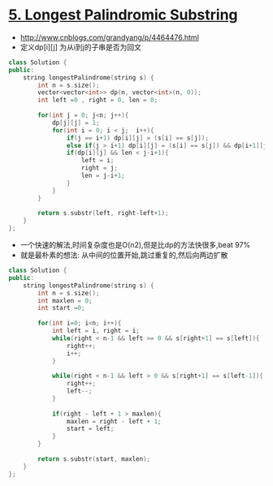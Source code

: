 # [5. Longest Palindromic Substring](https://leetcode.com/problems/longest-palindromic-substring/description/)
* http://www.cnblogs.com/grandyang/p/4464476.html
* 定义dp[i][j] 为从i到j的子串是否为回文

```c++
class Solution {
public:
    string longestPalindrome(string s) {
        int n = s.size();
        vector<vector<int>> dp(n, vector<int>(n, 0));
        int left =0 , right = 0, len = 0;
        
        for(int j = 0; j<n; j++){
            dp[j][j] = 1;
            for(int i = 0; i < j;  i++){
                if(j == i+1) dp[i][j] = (s[i] == s[j]);
                else if(j > i+1) dp[i][j] = (s[i] == s[j]) && dp[i+1][j-1]; 
                if(dp[i][j] && len < j-i+1){
                    left = i;
                    right = j;
                    len = j-i+1;
                }
            }
        }
        
        return s.substr(left, right-left+1);
    }
};

```

* 一个快速的解法,时间复杂度也是O(n2),但是比dp的方法快很多,beat 97%
* 就是最朴素的想法: 从中间的位置开始,跳过重复的,然后向两边扩散

```c++
class Solution {
public:
    string longestPalindrome(string s) {
        int n = s.size();
        int maxlen = 0;
        int start =0;
        
        for(int i=0; i<n; i++){
            int left = i, right = i;
            while(right < n-1 && left >= 0 && s[right+1] == s[left]){
                right++;
                i++;
            }
            
            while(right < n-1 && left > 0 && s[right+1] == s[left-1]){
                right++;
                left--;
            }
            
            if(right - left + 1 > maxlen){
                maxlen = right - left + 1;
                start = left;
            }
        }
        
        return s.substr(start, maxlen);
    }
};
```
